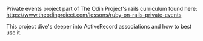Private events project part of The Odin Project's rails curriculum 
found here: 
https://www.theodinproject.com/lessons/ruby-on-rails-private-events

This project dive's deeper into ActiveRecord associations and how to best use it. 